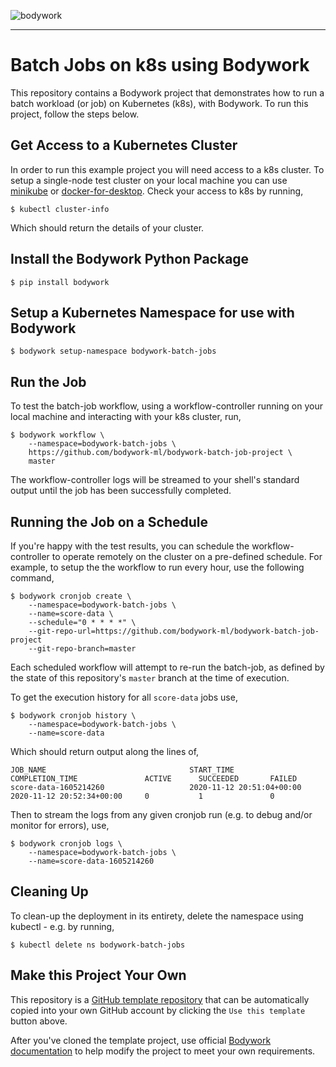 ![bodywork](https://bodywork-media.s3.eu-west-2.amazonaws.com/website_logo_transparent_background.png)

---

# Batch Jobs on k8s using Bodywork

This repository contains a Bodywork project that demonstrates how to run a batch workload (or job) on Kubernetes (k8s), with Bodywork. To run this project, follow the steps below.

## Get Access to a Kubernetes Cluster

In order to run this example project you will need access to a k8s cluster. To setup a single-node test cluster on your local machine you can use [minikube](https://minikube.sigs.k8s.io/docs/) or [docker-for-desktop](https://www.docker.com/products/docker-desktop). Check your access to k8s by running,

```shell
$ kubectl cluster-info
```

Which should return the details of your cluster.

## Install the Bodywork Python Package

```shell
$ pip install bodywork
```

## Setup a Kubernetes Namespace for use with Bodywork

```shell
$ bodywork setup-namespace bodywork-batch-jobs
```

## Run the Job

To test the batch-job workflow, using a workflow-controller running on your local machine and interacting with your k8s cluster, run,

```shell
$ bodywork workflow \
    --namespace=bodywork-batch-jobs \
    https://github.com/bodywork-ml/bodywork-batch-job-project \
    master
```

The workflow-controller logs will be streamed to your shell's standard output until the job has been successfully completed.

## Running the Job on a Schedule

If you're happy with the test results, you can schedule the workflow-controller to operate remotely on the cluster on a pre-defined schedule. For example, to setup the the workflow to run every hour, use the following command,

```shell
$ bodywork cronjob create \
    --namespace=bodywork-batch-jobs \
    --name=score-data \
    --schedule="0 * * * *" \
    --git-repo-url=https://github.com/bodywork-ml/bodywork-batch-job-project
    --git-repo-branch=master
```

Each scheduled workflow will attempt to re-run the batch-job, as defined by the state of this repository's `master` branch at the time of execution.

To get the execution history for all `score-data` jobs use,

```shell
$ bodywork cronjob history \
    --namespace=bodywork-batch-jobs \
    --name=score-data
```

Which should return output along the lines of,

```text
JOB_NAME                                START_TIME                    COMPLETION_TIME               ACTIVE      SUCCEEDED       FAILED
score-data-1605214260                   2020-11-12 20:51:04+00:00     2020-11-12 20:52:34+00:00     0           1               0
```

Then to stream the logs from any given cronjob run (e.g. to debug and/or monitor for errors), use,

```shell
$ bodywork cronjob logs \
    --namespace=bodywork-batch-jobs \
    --name=score-data-1605214260
```

## Cleaning Up

To clean-up the deployment in its entirety, delete the namespace using kubectl - e.g. by running,

```shell
$ kubectl delete ns bodywork-batch-jobs
```

## Make this Project Your Own

This repository is a [GitHub template repository](https://docs.github.com/en/free-pro-team@latest/github/creating-cloning-and-archiving-repositories/creating-a-repository-from-a-template) that can be automatically copied into your own GitHub account by clicking the `Use this template` button above.

After you've cloned the template project, use official [Bodywork documentation](https://bodywork.readthedocs.io/en/latest/) to help modify the project to meet your own requirements.
